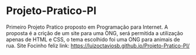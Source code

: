# Projeto-Pratico-PI
Primeiro Projeto Pratico proposto em Programação para Internet.
A proposta é a crição de um site para uma ONG, será permitida a utilização apenas de HTML e CSS, o tema escolhido foi uma ONG para animais de rua.
Site Focinho feliz
link: https://luizoctaviosb.github.io/Projeto-Pratico-PI/
